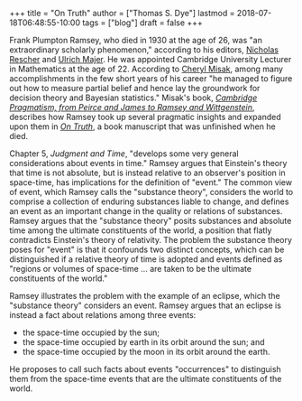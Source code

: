 +++
title = "On Truth"
author = ["Thomas S. Dye"]
lastmod = 2018-07-18T06:48:55-10:00
tags = ["blog"]
draft = false
+++

Frank Plumpton Ramsey, who died in 1930 at the age of 26, was "an extraordinary
scholarly phenomenon," according to his editors, [Nicholas Rescher](http://www.pitt.edu/~rescher/) and [Ulrich
Majer](https://www.uni-goettingen.de/en/71635.html). He was appointed Cambridge University Lecturer in Mathematics at the age
of 22. According to [Cheryl Misak](http://philosophy.utoronto.ca/directory/cheryl-misak/), among many accomplishments in the few short
years of his career "he managed to figure out how to measure partial belief and
hence lay the groundwork for decision theory and Bayesian statistics." Misak's
book, [_Cambridge Pragmatism, from Peirce and James to Ramsey and Wittgenstein_](https://global.oup.com/academic/product/cambridge-pragmatism-9780198712077?cc=ca&lang=en&),
describes how Ramsey took up several pragmatic insights and expanded upon them
in [_On Truth_](https://www.worldcat.org/title/on-truth-original-manuscript-materials-1927-1929-from-the-ramsey-collection-at-the-university-of-pittsburgh/oclc/965553015&referer=brief%5Fresults), a book manuscript that was unfinished when he died.

Chapter 5, _Judgment and Time_, "develops some very general considerations about
events in time." Ramsey argues that Einstein's theory that time is not absolute,
but is instead relative to an observer's position in space-time, has
implications for the definition of "event." The common view of event, which
Ramsey calls the "substance theory", considers the world to comprise a
collection of enduring substances liable to change, and defines an event as an
important change in the quality or relations of substances. Ramsey argues that
the "substance theory" posits substances and absolute time among the ultimate
constituents of the world, a position that flatly contradicts Einstein's
theory of relativity.  The problem the substance theory poses for "event" is
that it confounds two distinct concepts, which can be distinguished if a
relative theory of time is adopted and events defined as "regions or volumes of
space-time &hellip; are taken to be the ultimate constituents of the world."

Ramsey illustrates the problem with the example of an eclipse, which the
"substance theory" considers an event.  Ramsey argues that an eclipse is instead
a fact about relations among three events:

-   the space-time occupied by the sun;
-   the space-time occupied by earth in its orbit around the sun; and
-   the space-time occupied by the moon in its orbit around the earth.

He proposes to call such facts about events "occurrences" to distinguish them
from the space-time events that are the ultimate constituents of the world.
